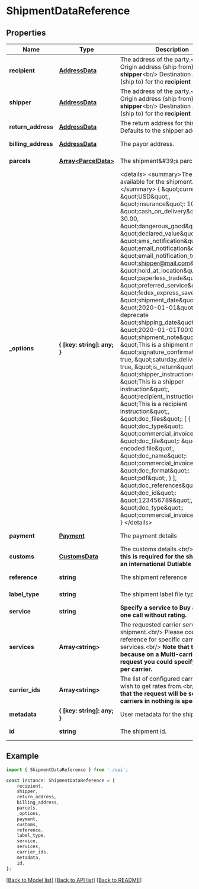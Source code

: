 # ShipmentDataReference


## Properties

Name | Type | Description | Notes
------------ | ------------- | ------------- | -------------
**recipient** | [**AddressData**](AddressData.md) | The address of the party.&lt;br/&gt;         Origin address (ship from) for the **shipper**&lt;br/&gt;         Destination address (ship to) for the **recipient**          | [default to undefined]
**shipper** | [**AddressData**](AddressData.md) | The address of the party.&lt;br/&gt;         Origin address (ship from) for the **shipper**&lt;br/&gt;         Destination address (ship to) for the **recipient**          | [default to undefined]
**return_address** | [**AddressData**](AddressData.md) | The return address for this shipment. Defaults to the shipper address. | [optional] [default to undefined]
**billing_address** | [**AddressData**](AddressData.md) | The payor address. | [optional] [default to undefined]
**parcels** | [**Array&lt;ParcelData&gt;**](ParcelData.md) | The shipment\&#39;s parcels | [default to undefined]
**_options** | **{ [key: string]: any; }** | &lt;details&gt;         &lt;summary&gt;The options available for the shipment.&lt;/summary&gt;          {             \&quot;currency\&quot;: \&quot;USD\&quot;,             \&quot;insurance\&quot;: 100.00,             \&quot;cash_on_delivery\&quot;: 30.00,             \&quot;dangerous_good\&quot;: true,             \&quot;declared_value\&quot;: 150.00,             \&quot;sms_notification\&quot;: true,             \&quot;email_notification\&quot;: true,             \&quot;email_notification_to\&quot;: \&quot;shipper@mail.com\&quot;,             \&quot;hold_at_location\&quot;: true,             \&quot;paperless_trade\&quot;: true,             \&quot;preferred_service\&quot;: \&quot;fedex_express_saver\&quot;,             \&quot;shipment_date\&quot;: \&quot;2020-01-01\&quot;,  # TODO: deprecate             \&quot;shipping_date\&quot;: \&quot;2020-01-01T00:00\&quot;,             \&quot;shipment_note\&quot;: \&quot;This is a shipment note\&quot;,             \&quot;signature_confirmation\&quot;: true,             \&quot;saturday_delivery\&quot;: true,             \&quot;is_return\&quot;: true,             \&quot;shipper_instructions\&quot;: \&quot;This is a shipper instruction\&quot;,             \&quot;recipient_instructions\&quot;: \&quot;This is a recipient instruction\&quot;,             \&quot;doc_files\&quot;: [                 {                     \&quot;doc_type\&quot;: \&quot;commercial_invoice\&quot;,                     \&quot;doc_file\&quot;: \&quot;base64 encoded file\&quot;,                     \&quot;doc_name\&quot;: \&quot;commercial_invoice.pdf\&quot;,                     \&quot;doc_format\&quot;: \&quot;pdf\&quot;,                 }             ],             \&quot;doc_references\&quot;: [                 {                     \&quot;doc_id\&quot;: \&quot;123456789\&quot;,                     \&quot;doc_type\&quot;: \&quot;commercial_invoice\&quot;,                 }             ],         }         &lt;/details&gt;          | [optional] [default to undefined]
**payment** | [**Payment**](Payment.md) | The payment details | [optional] [default to undefined]
**customs** | [**CustomsData**](CustomsData.md) | The customs details.&lt;br/&gt;         **Note that this is required for the shipment of an international Dutiable parcel.**          | [optional] [default to undefined]
**reference** | **string** | The shipment reference | [optional] [default to undefined]
**label_type** | **string** | The shipment label file type. | [optional] [default to LabelTypeEnum_Pdf]
**service** | **string** | **Specify a service to Buy a label in one call without rating.** | [optional] [default to undefined]
**services** | **Array&lt;string&gt;** | The requested carrier service for the shipment.&lt;br/&gt;         Please consult the reference for specific carriers services.&lt;br/&gt;         **Note that this is a list because on a Multi-carrier rate request         you could specify a service per carrier.**          | [optional] [default to undefined]
**carrier_ids** | **Array&lt;string&gt;** | The list of configured carriers you wish to get rates from.&lt;br/&gt;         **Note that the request will be sent to all carriers in nothing is specified**          | [optional] [default to undefined]
**metadata** | **{ [key: string]: any; }** | User metadata for the shipment | [optional] [default to undefined]
**id** | **string** | The shipment id. | [optional] [default to undefined]

## Example

```typescript
import { ShipmentDataReference } from './api';

const instance: ShipmentDataReference = {
    recipient,
    shipper,
    return_address,
    billing_address,
    parcels,
    _options,
    payment,
    customs,
    reference,
    label_type,
    service,
    services,
    carrier_ids,
    metadata,
    id,
};
```

[[Back to Model list]](../README.md#documentation-for-models) [[Back to API list]](../README.md#documentation-for-api-endpoints) [[Back to README]](../README.md)
